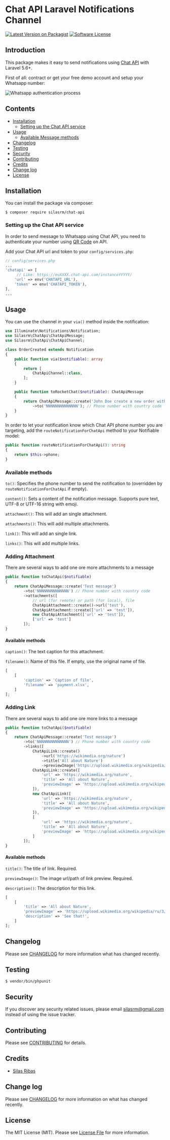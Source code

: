 # Chat API Laravel Notifications Channel

[![Latest Version on Packagist](https://img.shields.io/packagist/v/laravel-notification-channels/rocket-chat.svg?style=flat-square)](https://packagist.org/packages/laravel-notification-channels/rocket-chat)
[![Software License](https://img.shields.io/badge/license-MIT-brightgreen.svg?style=flat-square)](LICENSE.md)

## Introduction

This package makes it easy to send notifications using [Chat API](https://chat-api.com/) with Laravel 5.6+. 

First of all: contract or get your free demo account and setup your Whatsapp number:

![Whatsapp authentication process](https://chat-api.com/img/whatsapp_auth_en.gif)

## Contents

- [Installation](#installation)
	- [Setting up the Chat API service](#setting-up-the-chat-api-service)
- [Usage](#usage)
	- [Available Message methods](#available-message-methods)
- [Changelog](#changelog)
- [Testing](#testing)
- [Security](#security)
- [Contributing](#contributing)
- [Credits](#credits)
- [Change log](#changelog)
- [License](#license)

## Installation

You can install the package via composer:

```shell script
$ composer require silasrm/chat-api
```

### Setting up the Chat API service

In order to send message to Whatsapp using Chat API, you need to authenticate your number using [QR Code](https://chat-api.com/en/sdk/php.html#/instance/getQRCode) on API.

Add your Chat API url and token to your `config/services.php`:

```php
// config/services.php
...
'chatapi' => [
     // Like: https://euXXXX.chat-api.com/instanceYYYYY/
    'url' => env('CHATAPI_URL'),
    'token' => env('CHATAPI_TOKEN'),
],
...
```

## Usage

You can use the channel in your `via()` method inside the notification:

```php
use Illuminate\Notifications\Notification;
use Silasrm\ChatApi\ChatApiMessage;
use Silasrm\ChatApi\ChatApiChannel;

class OrderCreated extends Notification
{
    public function via($notifiable): array
    {
        return [
            ChatApiChannel::class,
        ];
    }

    public function toRocketChat($notifiable): ChatApiMessage
    {
        return ChatApiMessage::create('John Doe create a new order with value US$ 50.0')
            ->to('NNNNNNNNNNNNNN'); // Phone number with country code
    }
}
```

In order to let your notification know which Chat API phone number you are targeting, add the `routeNotificationForChatApi` method to your Notifiable model:

```php
public function routeNotificationForChatApi(): string
{
    return $this->phone;
}
```

### Available methods

`to()`: Specifies the phone number to send the notification to (overridden by `routeNotificationForChatApi` if empty).

`content()`: Sets a content of the notification message. Supports pure text, UTF-8 or UTF-16 string with emoji.

`attachment()`: This will add an single attachment.

`attachments()`: This will add multiple attachments.

`link()`: This will add an single link.

`links()`: This will add multiple links.

### Adding Attachment

There are several ways to add one ore more attachments to a message

```php
public function toChatApi($notifiable)
{
    return ChatApiMessage::create('Test message')
        ->to('NNNNNNNNNNNNNN') // Phone number with country code
        ->attachments([
            // url (for remote) or path (for local), file
            ChatApiAttachment::create()->url('test'),
            ChatApiAttachment::create(['url' => 'test']),
            new ChatApiAttachment(['url' => 'test']),
            ['url' => 'test']
        ]);
}
```

#### Available methods

`caption()`: The text caption for this attachment.

`filename()`: Name of this file. If empty, use the original name of file.

```php
[
    [
        'caption' => 'Caption of file',
        'filename' => 'payment.xlsx',
    ]
];   
```

### Adding Link

There are several ways to add one ore more links to a message

```php
public function toChatApi($notifiable)
{
    return ChatApiMessage::create('Test message')
        ->to('NNNNNNNNNNNNNN') // Phone number with country code
        ->links([
            ChatApiLink::create()
                ->url('https://wikimedia.org/nature')
                ->title('All about Nature')
                ->previewImage('https://upload.wikimedia.org/wikipedia/ru/3/33/NatureCover2001.jpg'),
            ChatApiLink::create([
                'url' => 'https://wikimedia.org/nature',
                'title' => 'All about Nature',
                'previewImage' => 'https://upload.wikimedia.org/wikipedia/ru/3/33/NatureCover2001.jpg',
            ]),
            new ChatApiLink([
                'url' => 'https://wikimedia.org/nature',
                'title' => 'All about Nature',
                'previewImage' => 'https://upload.wikimedia.org/wikipedia/ru/3/33/NatureCover2001.jpg',
            ]),
            [
                'url' => 'https://wikimedia.org/nature',
                'title' => 'All about Nature',
                'previewImage' => 'https://upload.wikimedia.org/wikipedia/ru/3/33/NatureCover2001.jpg',
            ]
        ]);
}
```

#### Available methods

`title()`: The title of link. Required.

`previewImage()`: The image url/path of link preview. Required.

`description()`: The description for this link.

```php
[
    [
        'title' => 'All about Nature',
        'previewImage' => 'https://upload.wikimedia.org/wikipedia/ru/3/33/NatureCover2001.jpg',
        'description' => 'See that!',
    ]
];   
```

## Changelog

Please see [CHANGELOG](CHANGELOG.md) for more information what has changed recently.

## Testing

```shell script
$ vendor/bin/phpunit
```

## Security

If you discover any security related issues, please email silasrm@gmail.com instead of using the issue tracker.

## Contributing

Please see [CONTRIBUTING](CONTRIBUTING.md) for details.

## Credits

- [Silas Ribas]

## Change log

Please see [CHANGELOG](CHANGELOG.md) for more information on what has changed recently.

## License

The MIT License (MIT). Please see [License File](LICENSE.md) for more information.

[Silas Ribas]: http://silasribas.com.br
